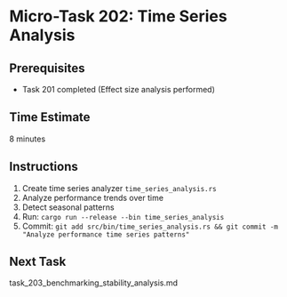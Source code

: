 # Micro-Task 202: Time Series Analysis

## Prerequisites
- Task 201 completed (Effect size analysis performed)

## Time Estimate
8 minutes

## Instructions
1. Create time series analyzer `time_series_analysis.rs`
2. Analyze performance trends over time
3. Detect seasonal patterns
4. Run: `cargo run --release --bin time_series_analysis`
5. Commit: `git add src/bin/time_series_analysis.rs && git commit -m "Analyze performance time series patterns"`

## Next Task
task_203_benchmarking_stability_analysis.md